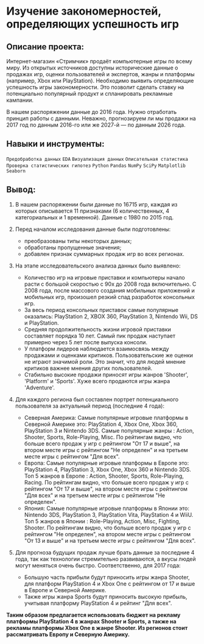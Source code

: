 # Изучение закономерностей, определяющих успешность игр

## Описание проекта:
Интернет-магазин «Стримчик» продаёт компьютерные игры по всему миру. Из открытых источников доступны исторические данные о продажах игр, оценки пользователей и экспертов, жанры и платформы (например, Xbox или PlayStation). Необходимо выявить определяющие успешность игры закономерности. Это позволит сделать ставку на потенциально популярный продукт и спланировать рекламные кампании.

В нашем распоряжении данные до 2016 года. Нужно отработать принцип работы с данными. Неважно, прогнозируем ли мы продажи на 2017 год по данным 2016-го или же 2027-й — по данным 2026 года.

## Навыки и инструменты:
`Предобработка данных`
`EDA` 
`Визуализация данных`
`Описательная статистика`
`Проверка статистических гипотез`
`Python` 
`Pandas` 
`NumPy`
`SciPy`
`Matplotlib` 
`Seaborn`

## Вывод:

1. В нашем распоряжении были данные по 16715 игр, каждая из которых описывается 11 признаками (6 количественных, 4 категориальных и 1 временной). Данные с 1980 по 2015 год.


2. Перед началом исследования данные были подготовлены:
    - преобразованы типы некоторых данных;
    - обработаны пропущенные значения;
    - добавлен признак суммарных продаж игр во всех регионах.


3. На этапе исследовательского анализа данных было выявлено:

    - Количество игр на игровые приставки и компьютеры начало расти с большой скоростью с 90х до 2008 года включительно. С 2008 года, после массового создания мобильных приложений и мобильных игр, произошел резкий спад разработок консольных игр.
    - За весь период консольных приставок самые популярные оказались: PlayStation 2, XBOX 360, PlayStation 3, Nintendo Wii, DS и PlayStation. 
    - Средняя продолжительность жизни игровой приставки составляет порядка 10 лет. Самый пик продаж наступает примерно через 5 лет после выпуска консоли. 
    - У платформ лидеров наблюдается взаимосвязь между продажами и оценками критиков. Пользовательские же оценки не играют значимой роли. Это значит, что для людей мнение критиков важнее мнения других пользователей. 
    - Стабильно высокие продажи приносят игры жанров 'Shooter', 'Platform' и 'Sports'. Хуже всего продаются игры жанра 'Adventure'.


4. Для каждого региона был составлен портрет потенциального пользователя за актуальный период (последние 4 года):

    - Северная Америка: Самые популярные игровые платформы в Северной Америке это: PlayStation 4, Xbox One, Xbox 360, PlayStation 3 и Nintendo 3DS. Самые популярные жанры : Action, Shooter, Sports, Role-Playing, Misc. По рейтингам видно, что больше всего продаж у игр с рейтингом "От 17 и выше", на втором месте игры с рейтингом "Не определен" и на третьем месте игры с рейтингом "Для всех".
    - Европа: Самые популярные игровые платформы в Европе это: PlayStation 4, PlayStation 3, Xbox One, Xbox 360 и Nintendo 3DS. Топ 5 жанров в Европе : Action, Shooter, Sports, Role-Playing, Racing. По рейтингам видно, что больше всего продаж у игр с рейтингом "От 17 и выше", на втором месте игры с рейтингом "Для всех" и на третьем месте игры с рейтингом "Не определен".
    - Япония: Самые популярные игровые платформы в Японии это: Nintendo 3DS, PlayStation 3, PlayStation Vita, PlayStation 4 и WiiU. Топ 5 жанров в Японии : Role-Playing, Action, Misc, Fighting, Shooter. По рейтингам видно, что больше всего продаж у игр с рейтингом "Не определен", на втором месте игры с рейтингом "От 13 и выше" и на третьем месте игры с рейтингом "Для всех".


5. Для прогноза будущих продаж лучше брать данные за последние 4 года, так как технологии стремительно развиваются, а вкусы людей могут меняться очень быстро. Соответственно, для 2017 года:

    - Большую часть прибыли будут приносить игры жанра Shooter, для платформ PlayStation 4 и Xbox One с рейтингом от 17 и выше в Европе и Северной Америке.
    - Также игры жанра Sports будут приносить высокую прибыль, учитывая платформу PlayStation 4 и рейтинг "Для всех".

**Таким образом предлагается использовать бюджет на рекламу платформы PlayStation 4 в жанрах Shooter и Sports, а также на рекламы платформы Xbox One в жанре Shooter. Из регионов стоит рассматривать Европу и Северную Америку.**
